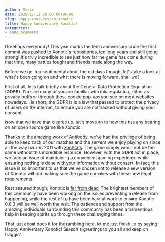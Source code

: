```yaml
---
author: Mario
date: 2020-12-12 20:00:00+00:00
slug: happy-anniversary-xonotic
title: Happy Anniversary Xonotic!
categories:
- Announcements
---
```

Greetings everybody! This year marks the tenth anniversary since the first commit was pushed to
Xonotic's repositories, ten long years and still going strong! It's truly incredible to
see just how far the game has come during that time, many battles fought and friends made
along the way.

Before we get too sentimental about the old days though, let's take a look at what's been
going on and what there is moving forward, shall we?

First of all, let's talk briefly about the General Data Protection Regulation (GDPR). I'm sure
many of you are familiar with this regulation, either as privacy buffs or through those cookie
pop-ups you see on most websites nowadays... in short, the GDPR is is a law that passed to
protect the privacy of users on the internet, to ensure you are not tracked without giving
your consent.

Now that we have that cleared up, let's move on to how this has any bearing on an
open source game like Xonotic:

Thanks to the amazing work of [Antibody][Antibody], we've had the privilege of being able to
keep track of our matches and the servers we enjoy playing on since all the way back in 2011
with [XonStats][XonStats]. The game simply would not be the same without this incredible resource!
However, with the GDPR act in place, we face an issue of maintaining a convenient gaming experience
while ensuring nothing is done with your information without consent. In fact, this issue is so
important to us that we've chosen not to release a new version of Xonotic without making sure the
game complies with these new legal requirements.

Rest assured though; Xonotic is [far from dead][Xonotic activity]! The brightest members of this
community have been working on the issues preventing a release from happening, while the rest
of us have been hard at work to ensure Xonotic 0.8.3 will be well worth the wait. The patience
and support from the amazing individuals surrounding this community has been a tremendous help in
keeping spirits up through these challenging times.

That just about does it for the rambling here, let me just finish up by saying:  Happy Anniversary Xonotic!
Season's greetings to you all and keep on fraggin'.

[Antibody]: https://forums.xonotic.org/member.php?action=profile&uid=530
[XonStats]: http://stats.xonotic.org/
[Xonotic activity]: https://gitlab.com/groups/xonotic/-/activity
